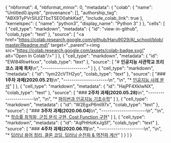{
  "nbformat": 4,
  "nbformat_minor": 0,
  "metadata": {
    "colab": {
      "name": "Untitled0.ipynb",
      "provenance": [],
      "authorship_tag": "ABX9TyPVrSIU/ZTbcTSEO0ahkKad",
      "include_colab_link": true
    },
    "kernelspec": {
      "name": "python3",
      "display_name": "Python 3"
    }
  },
  "cells": [
    {
      "cell_type": "markdown",
      "metadata": {
        "id": "view-in-github",
        "colab_type": "text"
      },
      "source": [
        "<a href=\"https://colab.research.google.com/github/Haru9029/AI_school/blob/master/Readme.md\" target=\"_parent\"><img src=\"https://colab.research.google.com/assets/colab-badge.svg\" alt=\"Open In Colab\"/></a>"
      ]
    },
    {
      "cell_type": "markdown",
      "metadata": {
        "id": "EWl84RiwHxxx",
        "colab_type": "text"
      },
      "source": [
        "# **인공지능 사관학교 프리코스 과제 목차**\n",
        "----------------------"
      ]
    },
    {
      "cell_type": "markdown",
      "metadata": {
        "id": "lym22cVTH2yo",
        "colab_type": "text"
      },
      "source": [
        "### **1주차 과제(2020.05.21)**\n",
        "----------------------\n",
        "\n",
        "*   [인공지능 사례 분석](https://github.com/Haru9029/AI_school/blob/master/1%EC%A3%BC%EC%B0%A8.ipynb)"
      ]
    },
    {
      "cell_type": "markdown",
      "metadata": {
        "id": "HajPF4XkIwNX",
        "colab_type": "text"
      },
      "source": [
        "### **2주차 과제(2020.05.28)**\n",
        "----------------------\n",
        "\n",
        "*   [파이썬과 인공지능 기초수학](https://github.com/Haru9029/AI_school/blob/master/2%EC%A3%BC%EC%B0%A8%EA%B3%BC%EC%A0%9C.ipynb)"
      ]
    },
    {
      "cell_type": "markdown",
      "metadata": {
        "id": "W2EgxP6mI97x",
        "colab_type": "text"
      },
      "source": [
        "### **3주차 과제(2020.06.04)**\n",
        "----------------------\n",
        "\n",
        "*   [학습률 최적화, 군집 분석 구현, Cost Function 구현](https://github.com/Haru9029/AI_school/blob/master/3%EC%A3%BC%EC%B0%A8_%EA%B3%BC%EC%A0%9C.ipynb)"
      ]
    },
    {
      "cell_type": "markdown",
      "metadata": {
        "id": "AqPHHoKxJgSf",
        "colab_type": "text"
      },
      "source": [
        "### **4주차 과제(2020.06.11)**\n",
        "----------------------\n",
        "\n",
        "*   [딥러닝 용어 정리, 클론 코딩, 딥러닝 순전파 & 역전파 계산](https://)"
      ]
    }
  ]
}